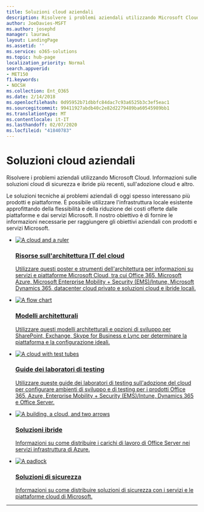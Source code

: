 ```yaml
---
title: Soluzioni cloud aziendali
description: Risolvere i problemi aziendali utilizzando Microsoft Cloud. Informazioni sulle soluzioni cloud di sicurezza e ibride più recenti, sull'adozione cloud e altro.
author: JoeDavies-MSFT
ms.author: josephd
manager: laurawi
layout: LandingPage
ms.assetid: ''
ms.service: o365-solutions
ms.topic: hub-page
localization_priority: Normal
search.appverid:
- MET150
f1.keywords:
- NOCSH
ms.collection: Ent_O365
ms.date: 2/14/2018
ms.openlocfilehash: 0d95952b71dbbfc84dac7c93a6525b3c3ef5eac1
ms.sourcegitcommit: 99411927abdb40c2e82d2279489ba60545989bb1
ms.translationtype: MT
ms.contentlocale: it-IT
ms.lasthandoff: 02/07/2020
ms.locfileid: "41840783"
---
```

<h1>Soluzioni cloud aziendali</h1>
<p>Risolvere i problemi aziendali utilizzando Microsoft Cloud. Informazioni sulle soluzioni cloud di sicurezza e ibride più recenti, sull'adozione cloud e altro.</p>
<p>Le soluzioni tecniche ai problemi aziendali di oggi spesso interessano più prodotti e piattaforme. È possibile utilizzare l'infrastruttura locale esistente approfittando della flessibilità e della riduzione dei costi offerte dalle piattaforme e dai servizi Microsoft. Il nostro obiettivo è di fornire le informazioni necessarie per raggiungere gli obiettivi aziendali con prodotti e servizi Microsoft.</p>
<ul class="cardsF panelContent">
    <li>
        <a href="/office365/enterprise/microsoft-cloud-it-architecture-resources">
        <div class="cardSize">
            <div class="cardPadding">
                <div class="card">
                    <div class="cardImageOuter">
                        <div class="cardImage">
                            <img src="https://docs.microsoft.com/office/media/icons/cloud-architecture2.svg" alt="A cloud and a ruler" />
                        </div>
                    </div>
                    <div class="cardText">
                        <h3>Risorse sull'architettura IT del cloud</h3>
                <p>Utilizzare questi poster e strumenti dell'architettura per informazioni su servizi e piattaforme Microsoft Cloud, tra cui Office 365, Microsoft Azure, Microsoft Enterprise Mobility + Security (EMS)/Intune, Microsoft Dynamics 365, datacenter cloud privato e soluzioni cloud e ibride locali.</p>
                    </div>
                </div>
            </div>
        </div>
        </a>
    </li> 
    <li>
        <a href="/office365/enterprise/architectural-models-for-sharepoint-exchange-skype-for-business-and-lync">
        <div class="cardSize">
            <div class="cardPadding">
                <div class="card">
                    <div class="cardImageOuter">
                        <div class="cardImage">
                            <img src="https://docs.microsoft.com/office/media/icons/process-flow.svg" alt="A flow chart" />
                        </div>
                    </div>
                    <div class="cardText">
                        <h3>Modelli architetturali</h3>
                <p>Utilizzare questi modelli architetturali e opzioni di sviluppo per SharePoint, Exchange, Skype for Business e Lync per determinare la piattaforma e la configurazione ideali.</p>
                    </div>
                </div>
            </div>
        </div>
        </a>
    </li>
    <li>
        <a href="/office365/enterprise/cloud-adoption-test-lab-guides-tlgs">
        <div class="cardSize">
            <div class="cardPadding">
                <div class="card">
                    <div class="cardImageOuter">
                        <div class="cardImage">
                            <img src="https://docs.microsoft.com/office/media/icons/cloud-devtest.svg" alt="A cloud with test tubes" />
                        </div>
                    </div>
                    <div class="cardText">
                        <h3>Guide dei laboratori di testing</h3>
                <p>Utilizzare queste guide dei laboratori di testing sull'adozione del cloud per configurare ambienti di sviluppo e di testing per i prodotti Office 365, Azure, Enterprise Mobility + Security (EMS)/Intune, Dynamics 365 e Office Server.</p>
                    </div>
                </div>
            </div>
        </div>
        </a>
    </li>
    <li>
        <a href="/office365/enterprise/hybrid-solutions">
        <div class="cardSize">
            <div class="cardPadding">
                <div class="card">
                    <div class="cardImageOuter">
                        <div class="cardImage">
                            <img src="https://docs.microsoft.com/office/media/icons/hybrid.svg" alt="A building, a cloud, and two arrows" />
                        </div>
                    </div>
                    <div class="cardText">
                        <h3>Soluzioni ibride</h3>
                <p>Informazioni su come distribuire i carichi di lavoro di Office Server nei servizi infrastruttura di Azure.</p>
                    </div>
                </div>
            </div>
        </div>
        </a>
    </li>
    <li>
        <a href="/office365/enterprise/security-solutions">
        <div class="cardSize">
            <div class="cardPadding">
                <div class="card">
                    <div class="cardImageOuter">
                        <div class="cardImage">
                            <img src="https://docs.microsoft.com/office/media/icons/lock-protected.svg" alt="A padlock" />
                        </div>
                    </div>
                    <div class="cardText">
                        <h3>Soluzioni di sicurezza</h3>
                <p>Informazioni su come distribuire soluzioni di sicurezza con i servizi e le piattaforme cloud di Microsoft.</p>
                    </div>
                </div>
            </div>
        </div>
        </a>
    </li>
</ul>

---



